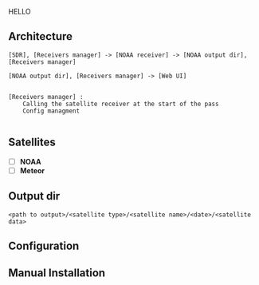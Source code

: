 HELLO

## Architecture
```
[SDR], [Receivers manager] -> [NOAA receiver] -> [NOAA output dir], [Receivers manager]

[NOAA output dir], [Receivers manager] -> [Web UI]


[Receivers manager] :
    Calling the satellite receiver at the start of the pass
    Config managment


```

## Satellites
 - [ ] **NOAA**
 - [ ] **Meteor**

## Output dir
```
<path to output>/<satellite type>/<satellite name>/<date>/<satellite data>
```

## Configuration

## Manual Installation 

